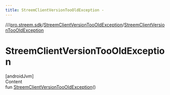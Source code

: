 ```yaml
---
title: StreemClientVersionTooOldException -
---
```

//[<root>](../../../index.md)/[pro.streem.sdk](../index.md)/[StreemClientVersionTooOldException](index.md)/[StreemClientVersionTooOldException](-streem-client-version-too-old-exception.md)



# StreemClientVersionTooOldException  
[androidJvm]  
Content  
fun [StreemClientVersionTooOldException](-streem-client-version-too-old-exception.md)()  



